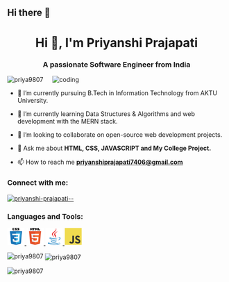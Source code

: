 ## Hi there 👋

<h1 align="center">Hi 👋, I'm Priyanshi Prajapati</h1>
<h3 align="center">A passionate Software Engineer from India</h3>
<img align="right" alt="coding" width="400" src="https://user-images.githubusercontent.com/59734313/157189039-c09b3e38-9f42-42c0-ab54-14f1574190a7.gif">

<p align="left"> <img src="https://komarev.com/ghpvc/?username=priya9807&label=Profile%20views&color=0e75b6&style=flat" alt="priya9807" /> </p>

- 🔭 I’m currently pursuing B.Tech in Information Technology from AKTU University.

- 🌱 I’m currently learning Data Structures & Algorithms and web development with the MERN stack.

- 👯 I’m looking to collaborate on open-source web development projects.

- 💬 Ask me about **HTML, CSS, JAVASCRIPT and My College Project.**


- 📫 How to reach me **priyanshiprajapati7406@gmail.com**

<h3 align="left">Connect with me:</h3>
<p align="left">
<a href="https://linkedin.com/in/priyanshi-prajapati--" target="blank"><img align="center" src="https://raw.githubusercontent.com/rahuldkjain/github-profile-readme-generator/master/src/images/icons/Social/linked-in-alt.svg" alt="priyanshi-prajapati--" height="30" width="40" /></a>
</p>

<h3 align="left">Languages and Tools:</h3>
<p align="left"> <a href="https://www.w3schools.com/css/" target="_blank" rel="noreferrer"> <img src="https://raw.githubusercontent.com/devicons/devicon/master/icons/css3/css3-original-wordmark.svg" alt="css3" width="40" height="40"/> </a> <a href="https://www.w3.org/html/" target="_blank" rel="noreferrer"> <img src="https://raw.githubusercontent.com/devicons/devicon/master/icons/html5/html5-original-wordmark.svg" alt="html5" width="40" height="40"/> </a> <a href="https://www.java.com" target="_blank" rel="noreferrer"> <img src="https://raw.githubusercontent.com/devicons/devicon/master/icons/java/java-original.svg" alt="java" width="40" height="40"/> </a> <a href="https://developer.mozilla.org/en-US/docs/Web/JavaScript" target="_blank" rel="noreferrer"> <img src="https://raw.githubusercontent.com/devicons/devicon/master/icons/javascript/javascript-original.svg" alt="javascript" width="40" height="40"/> </a> </p>

<p><img align="left" src="https://github-readme-stats.vercel.app/api/top-langs?username=priya9807&show_icons=true&locale=en&layout=compact" alt="priya9807" /></p>

<p>&nbsp;<img align="center" src="https://github-readme-stats.vercel.app/api?username=priya9807&show_icons=true&locale=en" alt="priya9807" /></p>

<p><img align="center" src="https://github-readme-streak-stats.herokuapp.com/?user=priya9807&" alt="priya9807" /></p>
